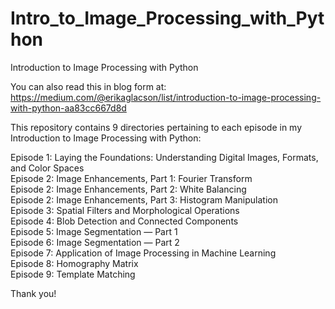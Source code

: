 # Intro_to_Image_Processing_with_Python
Introduction to Image Processing with Python

You can also read this in blog form at: https://medium.com/@erikaglacson/list/introduction-to-image-processing-with-python-aa83cc667d8d

This repository contains 9 directories pertaining to each episode in my Introduction to Image Processing with Python:

Episode 1: Laying the Foundations: Understanding Digital Images, Formats, and Color Spaces <br>
Episode 2: Image Enhancements, Part 1: Fourier Transform <br>
Episode 2: Image Enhancements, Part 2: White Balancing <br>
Episode 2: Image Enhancements, Part 3: Histogram Manipulation <br>
Episode 3: Spatial Filters and Morphological Operations <br>
Episode 4: Blob Detection and Connected Components <br>
Episode 5: Image Segmentation — Part 1 <br> 
Episode 6: Image Segmentation — Part 2 <br>
Episode 7: Application of Image Processing in Machine Learning <br>
Episode 8: Homography Matrix <br>
Episode 9: Template Matching <br>

Thank you!

